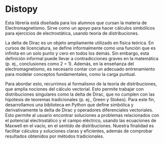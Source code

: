 # Distopy
Esta librería está diseñada para los alumnos que cursan la materia de Electromagnetismo. Sirve como un apoyo para hacer cálculos simbólicos para ejercicios de electrostática, usando teoría de distribuciones.

La delta de Dirac es un objeto ampliamente utilizado en física teórica. En cursos de licenciatura, se define informalmente como una función que es infinita en un solo punto y cero en todos los demás. Sin embargo, esta
definición informal puede llevar a contradicciones graves en la matemática (p. ej., conclusiones como 2 = 1). Además, en la enseñanza del electromagnetismo, es necesario contar con un adecuado entrenamiento para modelar conceptos fundamentales, como la carga puntual.

Para abordar esto, recurrimos al formalismo de la teoría de distribuciones, que amplía nociones del cálculo vectorial. Esto permite trabajar con distribuciones singulares como la delta de Dirac, que no cumplen con las hipótesis de teoremas tradicionales (p. ej., Green y Stokes). Para este fin, desarrollamos una biblioteca en Python que define simbólica y derivativamente la delta de Dirac y operadores diferenciales vectoriales. Esto permite al usuario encontrar soluciones a problemas relacionados con el potencial electrostático y el campo eléctrico, usando las ecuaciones de Maxwell en el vacío, en el sentido de distribuciones. Nuestra finalidad es facilitar cálculos y soluciones claras y eficientes, además de comprobar resultados obtenidos por métodos tradicionales.

